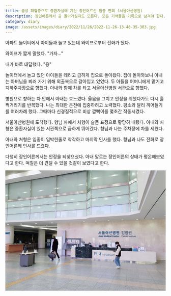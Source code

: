 ```yaml
---
title: 급성 패혈증으로 중환자실에 계신 장인어르신 임종 면회 (서울아산병원)
description: 장인어른께서 곧 돌아가실지도 모른다. 모든 기억들을 기록으로 남겨야 한다. 
category: diary
image: /assets/images/diary/2022/11/26/2022-11-26-13-48-35-303.jpg
---
```



아파트 놀이터에서 아이들과 놀고 있는데 와이프로부터 전화가 왔다. 


와이프가 짧게 말했다. "가자..."


내가 바로 대답했다. "응"


놀이터에서 놀고 있던 아이들을 데리고 급하게 집으로 돌아왔다. 
집에 돌아와보니 아내는 아버님을 뵈러 가기 위해 외출복으로 갈아입고 있었다. 
두 아들을 어머니에게 맡기고 지하주차장으로 향했다. 
아내와 함께 차를 타고 서울아산병원 서관으로 향했다. 


병원으로 향하는 차 안에서 아내는 흐느꼈다. 
울음을 그치고 안정을 취했다가도 다시 훌쩍거리기를 반복했다. 
나는 최대한 운전에 집중하려고 노력했다. 
평소와 달리 끼어들기를 여러차례 했다. 
그때마다 신경질적으로 비상 깜빡이를 몇초간 작동시켰다. 


서울아산병원에 도착했다. 
형님 차에서 처형이 슬픈 표정으로 황망히 내렸다. 
아내와 처형은 중환자실이 있는 서관쪽으로 급하게 뛰어갔다. 
형님과 나는 주차장에 차를 세웠다. 


아내와 처형은 임종이 임박한줄로 착각하고 마지막 인사를 했다. 
형님과 나도 전화로 장인어른께 인사를 드렸다. 


다행히 장인어른께서는 안정을 되찾으셨다. 
아내 말로는 장인어른의 상태가 평온해보였다고 한다. 
며칠은 더 견딜 수 있을 것같이 보였다고 한다. 


![](/assets/images/diary/2022/11/26/2022-11-26-13-48-35-303.jpg)
